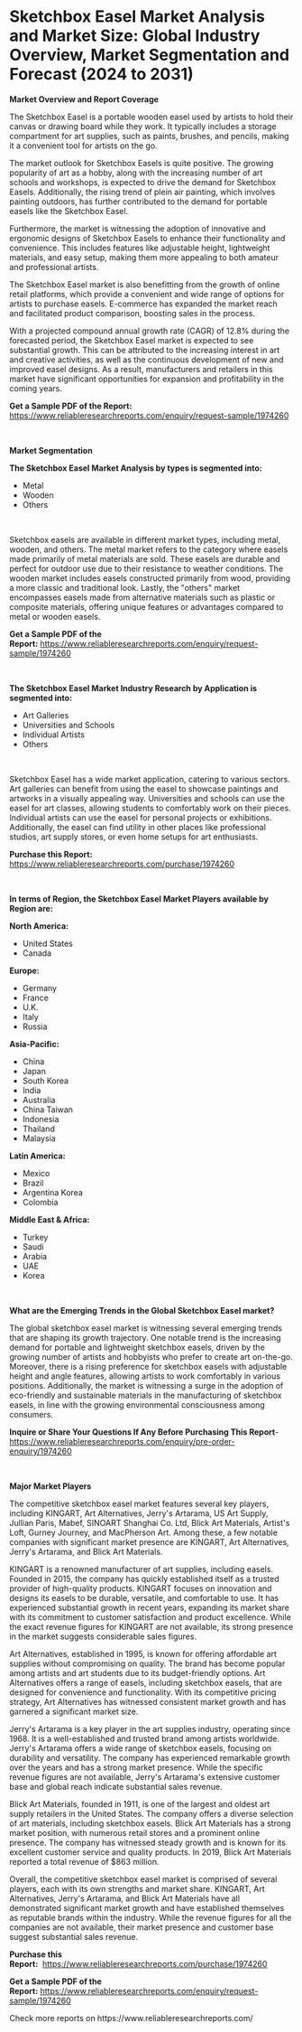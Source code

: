 <p><h1>Sketchbox Easel Market Analysis and Market Size: Global Industry Overview, Market Segmentation and Forecast (2024 to 2031)</h1></p><p><strong>Market Overview and Report Coverage</strong></p>
<p><p>The Sketchbox Easel is a portable wooden easel used by artists to hold their canvas or drawing board while they work. It typically includes a storage compartment for art supplies, such as paints, brushes, and pencils, making it a convenient tool for artists on the go.</p><p>The market outlook for Sketchbox Easels is quite positive. The growing popularity of art as a hobby, along with the increasing number of art schools and workshops, is expected to drive the demand for Sketchbox Easels. Additionally, the rising trend of plein air painting, which involves painting outdoors, has further contributed to the demand for portable easels like the Sketchbox Easel.</p><p>Furthermore, the market is witnessing the adoption of innovative and ergonomic designs of Sketchbox Easels to enhance their functionality and convenience. This includes features like adjustable height, lightweight materials, and easy setup, making them more appealing to both amateur and professional artists.</p><p>The Sketchbox Easel market is also benefitting from the growth of online retail platforms, which provide a convenient and wide range of options for artists to purchase easels. E-commerce has expanded the market reach and facilitated product comparison, boosting sales in the process.</p><p>With a projected compound annual growth rate (CAGR) of 12.8% during the forecasted period, the Sketchbox Easel market is expected to see substantial growth. This can be attributed to the increasing interest in art and creative activities, as well as the continuous development of new and improved easel designs. As a result, manufacturers and retailers in this market have significant opportunities for expansion and profitability in the coming years.</p></p>
<p><strong>Get a Sample PDF of the Report:</strong> <a href="https://www.reliableresearchreports.com/enquiry/request-sample/1974260">https://www.reliableresearchreports.com/enquiry/request-sample/1974260</a></p>
<p>&nbsp;</p>
<p><strong>Market Segmentation</strong></p>
<p><strong>The Sketchbox Easel Market Analysis by types is segmented into:</strong></p>
<p><ul><li>Metal</li><li>Wooden</li><li>Others</li></ul></p>
<p>&nbsp;</p>
<p><p>Sketchbox easels are available in different market types, including metal, wooden, and others. The metal market refers to the category where easels made primarily of metal materials are sold. These easels are durable and perfect for outdoor use due to their resistance to weather conditions. The wooden market includes easels constructed primarily from wood, providing a more classic and traditional look. Lastly, the "others" market encompasses easels made from alternative materials such as plastic or composite materials, offering unique features or advantages compared to metal or wooden easels.</p></p>
<p><strong>Get a Sample PDF of the Report:</strong>&nbsp;<a href="https://www.reliableresearchreports.com/enquiry/request-sample/1974260">https://www.reliableresearchreports.com/enquiry/request-sample/1974260</a></p>
<p>&nbsp;</p>
<p><strong>The Sketchbox Easel Market Industry Research by Application is segmented into:</strong></p>
<p><ul><li>Art Galleries</li><li>Universities and Schools</li><li>Individual Artists</li><li>Others</li></ul></p>
<p>&nbsp;</p>
<p><p>Sketchbox Easel has a wide market application, catering to various sectors. Art galleries can benefit from using the easel to showcase paintings and artworks in a visually appealing way. Universities and schools can use the easel for art classes, allowing students to comfortably work on their pieces. Individual artists can use the easel for personal projects or exhibitions. Additionally, the easel can find utility in other places like professional studios, art supply stores, or even home setups for art enthusiasts.</p></p>
<p><strong>Purchase this Report:</strong>&nbsp; <a href="https://www.reliableresearchreports.com/purchase/1974260">https://www.reliableresearchreports.com/purchase/1974260</a></p>
<p>&nbsp;</p>
<p><strong>In terms of Region, the Sketchbox Easel Market Players available by Region are:</strong></p>
<p>
    <p> <strong> North America: </strong>
        <ul>
            <li>United States</li>
            <li>Canada</li>
        </ul>
        </p> 
    <p> <strong> Europe: </strong>
        <ul>
            <li>Germany</li>
            <li>France</li>
            <li>U.K.</li>
            <li>Italy</li>
            <li>Russia</li>
        </ul>
        </p> 
    <p> <strong> Asia-Pacific: </strong>
        <ul>
            <li>China</li>
            <li>Japan</li>
            <li>South Korea</li>
            <li>India</li>
            <li>Australia</li>
            <li>China Taiwan</li>
            <li>Indonesia</li>
            <li>Thailand</li>
            <li>Malaysia</li>
        </ul>
        </p> 
    <p> <strong> Latin America: </strong>
        <ul>
            <li>Mexico</li>
            <li>Brazil</li>
            <li>Argentina Korea</li>
            <li>Colombia</li>
        </ul>
        </p> 
    <p> <strong> Middle East & Africa: </strong>
        <ul>
            <li>Turkey</li>
            <li>Saudi</li>
            <li>Arabia</li>
            <li>UAE</li>
            <li>Korea</li>
        </ul>
    </p>
    </p>
<p>&nbsp;</p>
<p><strong>What are the Emerging Trends in the Global Sketchbox Easel market?</strong></p>
<p><p>The global sketchbox easel market is witnessing several emerging trends that are shaping its growth trajectory. One notable trend is the increasing demand for portable and lightweight sketchbox easels, driven by the growing number of artists and hobbyists who prefer to create art on-the-go. Moreover, there is a rising preference for sketchbox easels with adjustable height and angle features, allowing artists to work comfortably in various positions. Additionally, the market is witnessing a surge in the adoption of eco-friendly and sustainable materials in the manufacturing of sketchbox easels, in line with the growing environmental consciousness among consumers.</p></p>
<p><strong>Inquire or Share Your Questions If Any Before Purchasing This Report</strong>- <a href="https://www.reliableresearchreports.com/enquiry/pre-order-enquiry/1974260">https://www.reliableresearchreports.com/enquiry/pre-order-enquiry/1974260</a></p>
<p>&nbsp;</p>
<p><strong>Major Market Players</strong></p>
<p><p>The competitive sketchbox easel market features several key players, including KINGART, Art Alternatives, Jerry's Artarama, US Art Supply, Jullian Paris, Mabef, SINOART Shanghai Co. Ltd, Blick Art Materials, Artist's Loft, Gurney Journey, and MacPherson Art. Among these, a few notable companies with significant market presence are KINGART, Art Alternatives, Jerry's Artarama, and Blick Art Materials.</p><p>KINGART is a renowned manufacturer of art supplies, including easels. Founded in 2015, the company has quickly established itself as a trusted provider of high-quality products. KINGART focuses on innovation and designs its easels to be durable, versatile, and comfortable to use. It has experienced substantial growth in recent years, expanding its market share with its commitment to customer satisfaction and product excellence. While the exact revenue figures for KINGART are not available, its strong presence in the market suggests considerable sales figures.</p><p>Art Alternatives, established in 1995, is known for offering affordable art supplies without compromising on quality. The brand has become popular among artists and art students due to its budget-friendly options. Art Alternatives offers a range of easels, including sketchbox easels, that are designed for convenience and functionality. With its competitive pricing strategy, Art Alternatives has witnessed consistent market growth and has garnered a significant market size.</p><p>Jerry's Artarama is a key player in the art supplies industry, operating since 1968. It is a well-established and trusted brand among artists worldwide. Jerry's Artarama offers a wide range of sketchbox easels, focusing on durability and versatility. The company has experienced remarkable growth over the years and has a strong market presence. While the specific revenue figures are not available, Jerry's Artarama's extensive customer base and global reach indicate substantial sales revenue.</p><p>Blick Art Materials, founded in 1911, is one of the largest and oldest art supply retailers in the United States. The company offers a diverse selection of art materials, including sketchbox easels. Blick Art Materials has a strong market position, with numerous retail stores and a prominent online presence. The company has witnessed steady growth and is known for its excellent customer service and quality products. In 2019, Blick Art Materials reported a total revenue of $863 million.</p><p>Overall, the competitive sketchbox easel market is comprised of several players, each with its own strengths and market share. KINGART, Art Alternatives, Jerry's Artarama, and Blick Art Materials have all demonstrated significant market growth and have established themselves as reputable brands within the industry. While the revenue figures for all the companies are not available, their market presence and customer base suggest substantial sales revenue.</p></p>
<p><strong>Purchase this Report:</strong>&nbsp;&nbsp;<a href="https://www.reliableresearchreports.com/purchase/1974260">https://www.reliableresearchreports.com/purchase/1974260</a></p>
<p></p>
<p><strong>Get a Sample PDF of the Report:</strong>&nbsp;<a href="https://www.reliableresearchreports.com/enquiry/request-sample/1974260">https://www.reliableresearchreports.com/enquiry/request-sample/1974260</a></p>
<p>Check more reports on https://www.reliableresearchreports.com/</p>